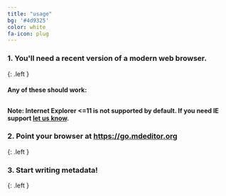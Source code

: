 ```yaml
---
title: "usage"
bg: '#4d9325'
color: white
fa-icon: plug
---
```


### <span class="fa-2x">1.</span> You'll need a recent version of a **modern** web browser.
{: .left }

#### Any of these should work:

<h2>
<a href="https://www.google.com/chrome/"><i class="fa fa-chrome fa-2x fa-border" aria-hidden="true"></i></a>
<a href="https://www.mozilla.org/firefox"><i class="fa fa-firefox fa-2x fa-border" aria-hidden="true"></i></a>
<a href="https://www.apple.com/safari/"><i class="fa fa-safari fa-2x fa-border" aria-hidden="true"></i></a>
<a href="www.opera.com/"><i class="fa fa-opera fa-2x fa-border" aria-hidden="true"></i></a>
<a href="https://www.microsoft.com/en-us/windows/microsoft-edge"><i class="fa fa-edge fa-2x fa-border" aria-hidden="true"></i></a>
</h2>

#### Note: Internet Explorer <=11 is not supported by default. If you need IE support [let us know](https://github.com/adiwg/mdEditor/issues).

### <span class="fa-2x">2.</span> Point your browser at <a href="https://go.mdeditor.org">https://go.mdeditor.org</a>
{: .left }

### <span class="fa-2x">3.</span> Start writing metadata!
{: .left }

